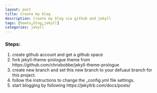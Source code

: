 ```yaml
---
layout: post
title: Create my blog
description: Create my blog via github and jekyll
tags: [howto,blog,jekyll]
categories: jekyll
---
```

<div class="6u$ 12u$(small)">
    <h3>Steps:</h3>
	<ol>
		<li>create github account and get a github space</li>
		<li>fork jekyll-theme-prologue theme from https://github.com/chrisbobbe/jekyll-theme-prologue</li>
		<li>create new branch and set this new branch to your defuaut branch for this project.</li>
		<li>follow the instructions to change the _config.yml file settings.</li>
		<li>start blogging by following https://jekyllrb.com/docs/posts/</li>
	</ol>
		
</div>
    





